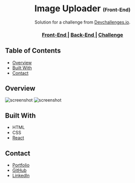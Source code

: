 <!-- Please update value in the {}  -->

<h1 align="center">Image Uploader <small style="font-size:16px;">(Front-End)</small></h1>

<div align="center">
   Solution for a challenge from  <a href="http://devchallenges.io" target="_blank">Devchallenges.io</a>.
</div>

<div align="center">
  <h3>
    <a href="https://github.com/el7amrawy/image-uploader" target="_blank">
      Front-End
    </a>
    <span> | </span>
    <a href="https://github.com/el7amrawy/image-processing-api" target="_blank">
      Back-End
    </a>
    <span> | </span>
    <a href="https://devchallenges.io/challenges/O2iGT9yBd6xZBrOcVirx" target="_blank">
      Challenge
    </a>
  </h3>
</div>

<!-- TABLE OF CONTENTS -->

## Table of Contents

- [Overview](#overview)
- [Built With](#built-with)
- [Contact](#contact)

<!-- OVERVIEW -->

## Overview

![screenshot](https://ibb.co/f9dXM9r)
![screenshot](https://ibb.co/vmp6xZ5)

## Built With

<!-- This section should list any major frameworks that you built your project using. Here are a few examples.-->

- HTML
- CSS
- [React](https://reactjs.org/)

## Contact

- [Portfolio](https://el7amrawy.github.io/portfolio/)
- [GitHub](https://github.com/el7amrawy/)
- [LinkedIn](https://www.linkedin.com/in/aly-hamdy/)
